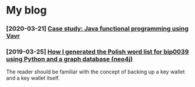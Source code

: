 # My blog

### [2020-03-21] [Case study: Java functional programming using Vavr](./2020-03-21-case-study-java-fp-using-vavr/case-study-java-fp-using-vavr.md)

### [2019-03-25] [How I generated the Polish word list for bip0039 using Python and a graph database (neo4j)](./2019-03-25-polish-word-list-bip0039/polish-word-list-bip0039.md)

The reader should be familiar with the concept of backing up a key wallet and a key wallet itself.
